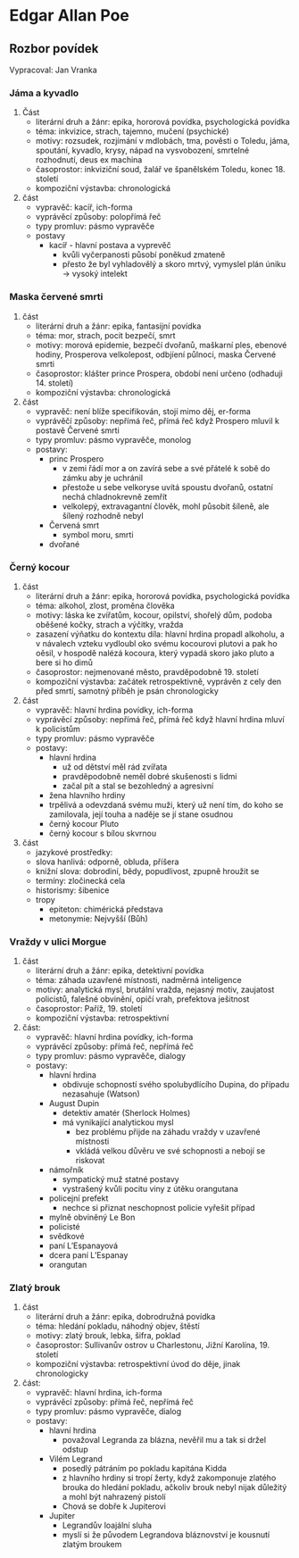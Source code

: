 # Edgar Allan Poe
## Rozbor povídek
Vypracoval: Jan Vranka
### Jáma a kyvadlo
1. Část
   - literární druh a žánr: epika, hororová povídka, psychologická povídka
   - téma: inkvizice, strach, tajemno, mučení (psychické)
   - motivy: rozsudek, rozjímání v mdlobách, tma, pověsti o Toledu, jáma, spoutání, kyvadlo, krysy, nápad na vysvobození, smrtelné rozhodnutí, deus ex machina
   - časoprostor: inkviziční soud, žalář ve španělském Toledu, konec 18. století
   - kompoziční výstavba: chronologická
2. část
   - vypravěč: kacíř, ich-forma
   - vyprávěcí způsoby: polopřímá řeč
   - typy promluv: pásmo vypravěče
   - postavy
     - kacíř - hlavní postava a vyprevěč
       - kvůli vyčerpanosti působí poněkud zmateně
       - přesto že byl vyhladovělý a skoro mrtvý, vymyslel plán úniku -> vysoký intelekt
### Maska červené smrti
1. část
   - literární druh a žánr: epika, fantasijní povídka
   - téma: mor, strach, pocit bezpečí, smrt
   - motivy: morová epidemie, bezpečí dvořanů, maškarní ples, ebenové hodiny, Prosperova velkolepost, odbjíení půlnoci, maska Červené smrti
   - časoprostor: klášter prince Prospera, období není určeno (odhaduji 14. století)
   - kompoziční výstavba: chronologická
2. část 
   - vypravěč: není blíže specifikován, stojí mimo děj, er-forma
   - vyprávěčí způsoby: nepřímá řeč, přímá řeč když Prospero mluvil k postavě Červené smrti
   - typy promluv: pásmo vypravěče, monolog
   - postavy: 
     - princ Prospero	
       - v zemi řádí mor a on zavírá sebe a své přátelé k sobě do zámku aby je uchránil
       - přestože u sebe velkoryse uvítá spoustu dvořanů, ostatní nechá chladnokrevně zemřít
       - velkolepý, extravagantní člověk, mohl působit šíleně, ale šílený rozhodně nebyl
     - Červená smrt 
       - symbol moru, smrti
     - dvořané
### Černý kocour
1. část
   - literární druh a žánr: epika, hororová povídka, psychologická povídka
   - téma: alkohol, zlost, proměna člověka
   - motivy: láska ke zvířatům, kocour, opilství, shořelý dům, podoba oběšené kočky, strach a výčitky, vražda
   - zasazení výňatku do kontextu díla: hlavní hrdina propadl alkoholu, a v návalech vzteku vydloubl oko svému kocourovi plutovi a pak ho oěsil, v hospodě nalézá kocoura, který vypadá skoro jako pluto a bere si ho dimů
   - časoprostor: nejmenované město, pravděpodobně 19. století
   - kompoziční výstavba: začátek retrospektivně, vyprávěn z cely den před smrtí, samotný příběh je psán chronologicky
2. část
   - vypravěč: hlavní hrdina povídky, ich-forma
   - vyprávěcí způsoby: nepřímá řeč, přímá řeč když hlavní hrdina mluví k policistům
   - typy promluv: pásmo vypravěče
   - postavy: 
     - hlavní hrdina 
       - už od dětství měl rád zvířata
       - pravděpodobně neměl dobré skušenosti s lidmi
       - začal pít a stal se bezohledný a agresivní
      - žena hlavního hrdiny
       - trpělivá a odevzdaná svému muži, který už není tím, do koho se zamilovala, její touha a naděje se jí stane osudnou
      - černý kocour Pluto
      - černý kocour s bílou skvrnou
3. část
   - jazykové prostředky:
   - slova hanlivá: odporně, obluda, příšera
   - knižní slova: dobrodiní, bědy, popudlivost, zpupně hroužit se
   - termíny: zločinecká cela
   - historismy: šibenice
   - tropy
     - epiteton: chimérická představa
     - metonymie: Nejvyšší (Bůh)
### Vraždy v ulici Morgue
1. část
   - literární druh a žánr: epika, detektivní povídka
   - téma: záhada uzavřené místnosti, nadměrná inteligence
   - motivy: analytická mysl, brutální vražda, nejasný motiv, zaujatost policistů, falešné obvinění, opičí vrah, prefektova ješitnost
   - časoprostor: Paříž, 19. století
   - kompoziční výstavba: retrospektivní
2. část:
   - vypravěč: hlavní hrdina povídky, ich-forma
   - vyprávěcí způsoby: přímá řeč, nepřímá řeč
   - typy promluv: pásmo vypravěče, dialogy
   - postavy:
     - hlavní hrdina
       - obdivuje schopností svého spolubydlícího Dupina, do případu nezasahuje (Watson)
     - August Dupin
       - detektiv amatér (Sherlock Holmes)
       - má vynikající analytickou mysl
         - bez problému přijde na záhadu vraždy v uzavřené místnosti
         - vkládá velkou důvěru ve své schopnosti a nebojí se riskovat
     - námořník 
       - sympatický muž statné postavy
       - vystrašený kvůli pocitu viny z útěku orangutana
     - policejní prefekt
       - nechce si přiznat neschopnost policie vyřešit případ
     - mylně obviněný Le Bon
     - policisté
     - svědkové
     - paní L’Espanayová
     - dcera paní L’Espanay
     - orangutan
### Zlatý brouk
1. část
   - literární druh a žánr: epika, dobrodružná povídka
   - téma: hledání pokladu, náhodný objev, štěstí
   - motivy: zlatý brouk, lebka, šifra, poklad
   - časoprostor: Sullivanův ostrov u Charlestonu, Jižní Karolína, 19. století
   - kompoziční výstavba: retrospektivní úvod do děje, jinak chronologicky
2. část:
   - vypravěč: hlavní hrdina, ich-forma
   - vyprávěcí způsoby: přímá řeč, nepřímá řeč
   - typy promluv: pásmo vypravěče, dialog
   - postavy:
     - hlavní hrdina
       - považoval Legranda za blázna, nevěřil mu a tak si držel odstup
     - Vilém Legrand
       - posedlý pátráním po pokladu kapitána Kidda
       - z hlavního hrdiny si tropí žerty, když zakomponuje zlatého brouka do hledání pokladu, ačkoliv brouk nebyl nijak důležitý a mohl být nahrazený pistolí
       - Chová se dobře k Jupiterovi
     - Jupiter
       - Legrandův loajální sluha
       - myslí si že původem Legrandova bláznovství je kousnutí zlatým broukem